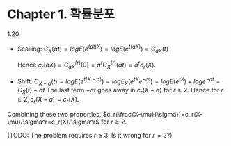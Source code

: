 # Chapter 1. 확률분포

1.20
- Scailing:
    $C_X(at)=log E(e^{(at)X})=log E(e^{t(aX)})=C_{aX}(t)$

    Hence $c_r(aX)=C_{aX}^{(r)}(0)=a^r C_X^{(r)}(at)=a^r c_r(X)$.
- Shift:
    $C_{X-a}(t)=log E(e^{t(X-a)})=log E_X(e^{tX}e^{-at})=log E(e^{tX})+ log e^{-at} = C_X(t)-at$
    The last term $-at$ goes away in $c_r(X-a)$ for $r\ge 2$. Hence for $r\ge 2, c_r(X-a)=c_r(X)$.

Combining these two properties, $c_r(\frac{X-\mu}{\sigma})=c_r(X-\mu)/\sigma^r=c_r(X)/\sigma^r$ for $r\ge 2$.

(TODO: The problem requires $r\ge 3$. Is it wrong for $r=2$?)
